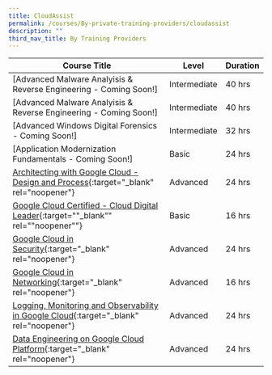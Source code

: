 ```yaml
---
title: CloudAssist
permalink: /courses/By-private-training-providers/cloudassist
description: ""
third_nav_title: By Training Providers
---
```

|Course Title  | Level | Duration |
| - | - | - | 
|[Advanced Malware Analyisis & Reverse Engineering - Coming Soon!]|Intermediate|40 hrs |
|[Advanced Malware Analyisis & Reverse Engineering - Coming Soon!]|Intermediate|40 hrs |
|[Advanced Windows Digital Forensics - Coming Soon!]|Intermediate|32 hrs |
|[Application Modernization Fundamentals - Coming Soon!]|Basic|24 hrs |
|[Architecting with Google Cloud - Design and Process](https://www.cloudassistsvcs.com/google-cloud-certified-professional-cloud-architect-bundle/){:target="_blank" rel="noopener"} |Advanced|24 hrs |
|[Google Cloud Certified - Cloud Digital Leader](https://cloud.google.com/training/business#cloud-digital-leader-path/){:target=""_blank"" rel=""noopener""} |Basic|16 hrs |
|[Google Cloud in Security](https://www.cloudassistsvcs.com/google-cloud-certified-professional-cloud-security-engineer-bundle/){:target="_blank" rel="noopener"} |Advanced|24 hrs |
|[Google Cloud in Networking](https://www.cloudassistsvcs.com/google-cloud-certified-professional-cloud-network-engineer-bundle/){:target="_blank" rel="noopener"} |Advanced|16 hrs |
|[Logging, Monitoring and Observability in Google Cloud](https://www.cloudassistsvcs.com/google-cloud-certified-professional-cloud-devops-engineer-bundle/){:target="_blank" rel="noopener"} |Advanced|24 hrs |
|[Data Engineering on Google Cloud Platform](https://www.cloudassistsvcs.com/google-cloud-certified-professional-data-engineer-bundle/){:target="_blank" rel="noopener"} |Advanced|24 hrs |